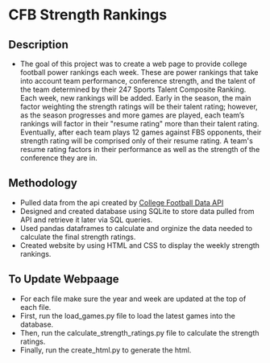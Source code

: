 # CFB Strength Rankings

## Description
 - The goal of this project was to create a web page to provide college football power rankings each week. These are power rankings that take into account team performance, conference strength, and the talent of the team determined by their 247 Sports Talent Composite Ranking. Each week, new rankings will be added. Early in the season, the main factor weighting the strength ratings will be their talent rating; however, as the season progresses and more games are played, each team’s rankings will factor in their "resume rating" more than their talent rating. Eventually, after each team plays 12 games against FBS opponents, their strength rating will be comprised only of their resume rating. A team's resume rating factors in their performance as well as the strength of the conference they are in. 

 ## Methodology
 - Pulled data from the api created by [College Football Data API](https://api.collegefootballdata.com)
 - Designed and created database using SQLite to store data pulled from API and retrieve it later via SQL queries.
 - Used pandas dataframes to calculate and orginize the data needed to calculate the final strength ratings.
 - Created website by using HTML and CSS to display the weekly strength rankings.

 ## To Update Webpaage
 - For each file make sure the year and week are updated at the top of each file.
 - First, run the load_games.py file to load the latest games into the database.
 - Then, run the calculate_strength_ratings.py file to calculate the strength ratings.
 - Finally, run the create_html.py to generate the html.
 